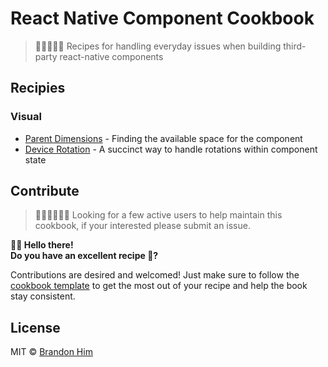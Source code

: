 # React Native Component Cookbook
> 👨🏽‍🍳👩‍🍳 Recipes for handling everyday issues when building third-party react-native components

## Recipies
### Visual
- [Parent Dimensions](/visual/parent-element-dimensions-7-30-17.md) - Finding the available space for the component
- [Device Rotation](/visual/device-rotation-7-30-17.md) - A succinct way to handle rotations within component state

## Contribute
> 👩🏾‍💼👨🏻‍💼
> Looking for a few active users to help maintain this cookbook, if your interested please submit an issue.

**👋🏽 Hello there!**    
**Do you have an excellent recipe 🥘?**

Contributions are desired and welcomed! Just make sure to follow the [cookbook template](/tree/master/template.md) to get the most out of your recipe and help the book stay consistent.

## License
MIT © [Brandon Him](https://github.com/brh55/rn-component-cookbook)
